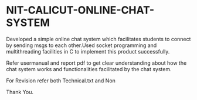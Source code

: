 # NIT-CALICUT-ONLINE-CHAT-SYSTEM

Developed a simple online chat system which facilitates students to connect by sending msgs to each other.Used socket programming and multithreading facilities in C to implement this product successfully.

Refer usermanual and report pdf to get clear understanding about how the chat system works and functionalities facilitated by the chat system.

For Revision refer both Technical.txt and Non

Thank You.

